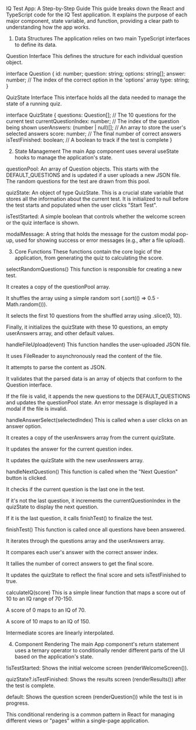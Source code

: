 IQ Test App: A Step-by-Step Guide
This guide breaks down the React and TypeScript code for the IQ Test application. It explains the purpose of each major component, state variable, and function, providing a clear path to understanding how the app works.

1. Data Structures
   The application relies on two main TypeScript interfaces to define its data.

Question Interface
This defines the structure for each individual question object.

interface Question {
id: number;
question: string;
options: string[];
answer: number; // The index of the correct option in the 'options' array
type: string;
}

QuizState Interface
This interface holds all the data needed to manage the state of a running quiz.

interface QuizState {
questions: Question[]; // The 10 questions for the current test
currentQuestionIndex: number; // The index of the question being shown
userAnswers: (number | null)[]; // An array to store the user's selected answers
score: number; // The final number of correct answers
isTestFinished: boolean; // A boolean to track if the test is complete
}

2. State Management
   The main App component uses several useState hooks to manage the application's state.

questionPool: An array of Question objects. This starts with the DEFAULT_QUESTIONS and is updated if a user uploads a new JSON file. The random questions for the test are drawn from this pool.

quizState: An object of type QuizState. This is a crucial state variable that stores all the information about the current test. It is initialized to null before the test starts and populated when the user clicks "Start Test".

isTestStarted: A simple boolean that controls whether the welcome screen or the quiz interface is shown.

modalMessage: A string that holds the message for the custom modal pop-up, used for showing success or error messages (e.g., after a file upload).

3. Core Functions
   These functions contain the core logic of the application, from generating the quiz to calculating the score.

selectRandomQuestions()
This function is responsible for creating a new test.

It creates a copy of the questionPool array.

It shuffles the array using a simple random sort (.sort(() => 0.5 - Math.random())).

It selects the first 10 questions from the shuffled array using .slice(0, 10).

Finally, it initializes the quizState with these 10 questions, an empty userAnswers array, and other default values.

handleFileUpload(event)
This function handles the user-uploaded JSON file.

It uses FileReader to asynchronously read the content of the file.

It attempts to parse the content as JSON.

It validates that the parsed data is an array of objects that conform to the Question interface.

If the file is valid, it appends the new questions to the DEFAULT_QUESTIONS and updates the questionPool state. An error message is displayed in a modal if the file is invalid.

handleAnswerSelect(selectedIndex)
This is called when a user clicks on an answer option.

It creates a copy of the userAnswers array from the current quizState.

It updates the answer for the current question index.

It updates the quizState with the new userAnswers array.

handleNextQuestion()
This function is called when the "Next Question" button is clicked.

It checks if the current question is the last one in the test.

If it's not the last question, it increments the currentQuestionIndex in the quizState to display the next question.

If it is the last question, it calls finishTest() to finalize the test.

finishTest()
This function is called once all questions have been answered.

It iterates through the questions array and the userAnswers array.

It compares each user's answer with the correct answer index.

It tallies the number of correct answers to get the final score.

It updates the quizState to reflect the final score and sets isTestFinished to true.

calculateIQ(score)
This is a simple linear function that maps a score out of 10 to an IQ range of 70-150.

A score of 0 maps to an IQ of 70.

A score of 10 maps to an IQ of 150.

Intermediate scores are linearly interpolated.

4. Component Rendering
   The main App component's return statement uses a ternary operator to conditionally render different parts of the UI based on the application's state.

!isTestStarted: Shows the initial welcome screen (renderWelcomeScreen()).

quizState?.isTestFinished: Shows the results screen (renderResults()) after the test is complete.

default: Shows the question screen (renderQuestion()) while the test is in progress.

This conditional rendering is a common pattern in React for managing different views or "pages" within a single-page application.
